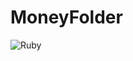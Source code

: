 # MoneyFolder

![Ruby](https://img.shields.io/badge/ruby-%23CC342D.svg?style=for-the-badge&logo=ruby&logoColor=white)
